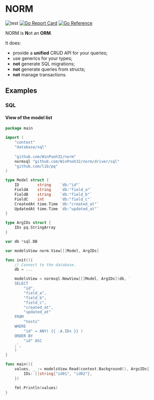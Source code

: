 # NORM

![test](https://github.com/WinPooh32/norm/actions/workflows/test.yml/badge.svg)
[![Go Report Card](https://goreportcard.com/badge/github.com/WinPooh32/norm)](https://goreportcard.com/report/github.com/WinPooh32/norm)
[![Go Reference](https://pkg.go.dev/badge/github.com/WinPooh32/norm.svg)](https://pkg.go.dev/github.com/WinPooh32/norm)

NORM is **N**ot an **ORM**.

It does:

- provide a **unified** CRUD API for your queries;
- use generics for your types;
- **not** generate SQL migrations;
- **not** generate queries from structs;
- **not** manage transactions.

## Examples

### SQL

#### View of the model list

```go
package main

import (
    "context"
    "database/sql"
    
    "github.com/WinPooh32/norm"
    normsql "github.com/WinPooh32/norm/driver/sql"
    "github.com/lib/pq"
)

type Model struct {
    ID        string    `db:"id"`
    FieldA    string    `db:"field_a"`
    FieldB    string    `db:"field_b"`
    FieldC    int       `db:"field_c"`
    CreatedAt time.Time `db:"created_at"`
    UpdatedAt time.Time `db:"updated_at"`
}

type ArgIDs struct {
    IDs pq.StringArray
}

var db *sql.DB

var modelsView norm.View[[]Model, ArgIDs]

func init(){
    // Connect to the database.
    db = ...

    modelsView = normsql.NewView[[]Model, ArgIDs](db, `
    SELECT 
        "id", 
        "field_a",
        "field_b",
        "field_c",
        "created_at",
        "updated_at"
    FROM 
        "tests" 
    WHERE 
        "id" = ANY( {{ .A.IDs }} )
    ORDER BY 
        "id" ASC
    ;`,
    )
}

func main(){
    values, _ := modelsView.Read(context.Background(), ArgsIDs{
        IDs: []string{"id01", "id02"},
    })

    fmt.Println(values)
}

```
